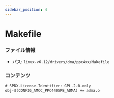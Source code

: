```yaml
---
sidebar_position: 4
---
```

# Makefile

### ファイル情報

- パス: `linux-v6.12/drivers/dma/ppc4xx/Makefile`

### コンテンツ

```txt
# SPDX-License-Identifier: GPL-2.0-only
obj-$(CONFIG_AMCC_PPC440SPE_ADMA) += adma.o

```
